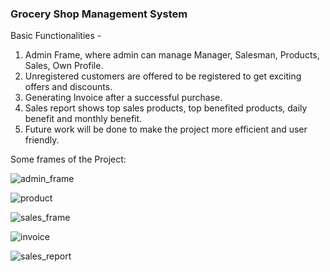 <h3>Grocery Shop Management System</h3>
<div>
    <p>
        Basic Functionalities - 
        <ol>
            <li>Admin Frame, where admin can manage Manager, Salesman, Products, Sales, Own Profile.</li>
            <li>Unregistered customers are offered to be registered to get exciting offers and discounts. </li>
            <li>Generating Invoice after a successful purchase.</li>
            <li>Sales report shows top sales products, top benefited products, daily benefit and monthly benefit.</li>
            <li>Future work will be done to make the project more efficient and user friendly.</li>
        </ol>
    </p>
</div>

<p>Some frames of the Project:<p>
    
![admin_frame](https://user-images.githubusercontent.com/38969976/147206304-0492e262-8a37-4fa6-b7e1-37fef9e7be87.png)
    
![product](https://user-images.githubusercontent.com/38969976/147206355-e1b22c3b-9e2a-4ab1-9074-b9bf4ff50488.png)
    
![sales_frame](https://user-images.githubusercontent.com/38969976/147206419-04005c0a-bca3-45a7-b2bc-7e08c718419f.png)

![invoice](https://user-images.githubusercontent.com/38969976/147206423-1e313719-8340-490b-bbe2-2924d3b986d7.png)

![sales_report](https://user-images.githubusercontent.com/38969976/147206431-1eb99114-dfe3-4493-9322-6a5382952825.png)

